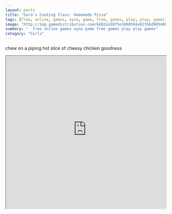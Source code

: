 ```yaml
---
layout: posts
title: "Sara's Cooking Class: Homemade Pizza"
tags: [free, online, games, oyna, game, free, games, play, play, games]
image: "http://img.gamedistribution.com/6482a1d8f5e3408594e82f6bd905406d.jpg"
summary: "  free online games oyna game free games play play games"
category: "Girls"
---
```


chew on a piping hot slice of cheesy chicken goodness

<iframe width="100%" height="480px;" src="http://flash.gamedistribution.com?game=6482a1d8f5e3408594e82f6bd905406d"></iframe>